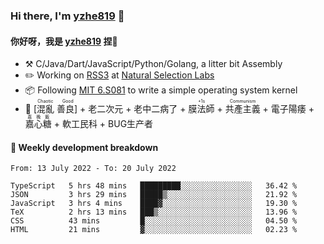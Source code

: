 ### Hi there, I'm [yzhe819](https://github.com/yzhe819) 👋

#### 你好呀，我是 [yzhe819](https://github.com/yzhe819) 捏👋

- :hammer_and_pick: C/Java/Dart/JavaScript/Python/Golang, a litter bit Assembly
- :pencil2: Working on [RSS3](https://github.com/NaturalSelectionLabs/RSS3) at [Natural Selection Labs](https://github.com/NaturalSelectionLabs)
- 📦 Following [MIT 6.S081](https://pdos.csail.mit.edu/6.S081/2020/) to write a simple operating system kernel
- 🔑 <ruby>[混亂 善良]<rp>（</rp><rt>Chaotic Good</rt><rp>）</rp></ruby> + 老二次元 + 老中二病了 + <ruby>膜法師<rp>（</rp><rt>+1s</rt><rp>）</rp></ruby> +  <ruby>共產主義<rp>（</rp><rt>Communism</rt><rp>）</rp></ruby> + 電子陽痿 + <ruby>嘉心糖<rp>（</rp><rt>嘉晚飯</rt><rp>）</rp></ruby> + 軟工民科 + BUG生产者



#### 📝 Weekly development breakdown

<!--START_SECTION:waka-->

```text
From: 13 July 2022 - To: 20 July 2022

TypeScript   5 hrs 48 mins   █████████░░░░░░░░░░░░░░░░   36.42 %
JSON         3 hrs 29 mins   █████▒░░░░░░░░░░░░░░░░░░░   21.92 %
JavaScript   3 hrs 4 mins    ████▓░░░░░░░░░░░░░░░░░░░░   19.30 %
TeX          2 hrs 13 mins   ███▒░░░░░░░░░░░░░░░░░░░░░   13.96 %
CSS          43 mins         █░░░░░░░░░░░░░░░░░░░░░░░░   04.50 %
HTML         21 mins         ▓░░░░░░░░░░░░░░░░░░░░░░░░   02.23 %
```

<!--END_SECTION:waka-->




